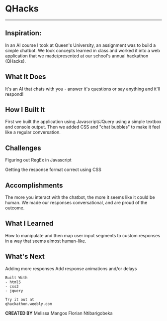 # QHacks
---
## Inspiration:

In an AI course I took at Queen's University, an assignment was to build a simple chatbot. We took concepts learned in class and worked it into a web application that we made/presented at our school's annual hackathon (QHacks).

## What It Does

It's an AI that chats with you - answer it's questions or say anything and it'll respond!

## How I Built It

First we built the application using Javascript/JQuery using a simple textbox and console output. Then we added CSS and "chat bubbles" to make it feel like a regular conversation.

## Challenges

Figuring out RegEx in Javascript

Getting the response format correct using CSS 

## Accomplishments

The more you interact with the chatbot, the more it seems like it could be human. We made our responses conversational, and are proud of the outcome.

## What I Learned
How to manipulate and then map user input segments to custom responses in a way that seems almost human-like.

## What's Next
Adding more responses
Add response animations and/or delays
```
Built With
- html5
- css3
- jquery

Try it out at
qhackathon.weebly.com
```
<b>CREATED BY</b>
Melissa Mangos 
Florian Ntibarigobeka
